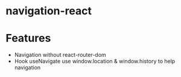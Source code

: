# navigation-react
# Features
* Navigation without react-router-dom
* Hook useNavigate use window.location & window.history to help navigation
